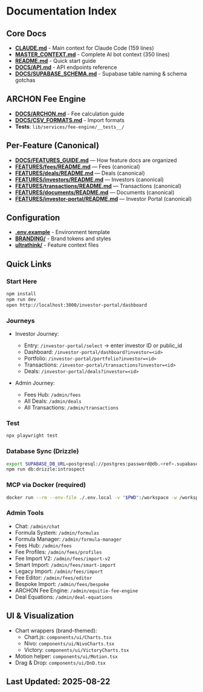 # Documentation Index

## Core Docs

- **[CLAUDE.md](./CLAUDE.md)** - Main context for Claude Code (159 lines)
- **[MASTER_CONTEXT.md](./MASTER_CONTEXT.md)** - Complete AI bot context (350 lines)
- **[README.md](./README.md)** - Quick start guide
- **[DOCS/API.md](./DOCS/API.md)** - API endpoints reference
- **[DOCS/SUPABASE_SCHEMA.md](./DOCS/SUPABASE_SCHEMA.md)** - Supabase table naming & schema gotchas

## ARCHON Fee Engine

- **[DOCS/ARCHON.md](./DOCS/ARCHON.md)** - Fee calculation guide
- **[DOCS/CSV_FORMATS.md](./DOCS/CSV_FORMATS.md)** - Import formats
- **Tests**: `lib/services/fee-engine/__tests__/`

## Per-Feature (Canonical)

- **[DOCS/FEATURES_GUIDE.md](./DOCS/FEATURES_GUIDE.md)** — How feature docs are organized
- **[FEATURES/fees/README.md](./FEATURES/fees/README.md)** — Fees (canonical)
- **[FEATURES/deals/README.md](./FEATURES/deals/README.md)** — Deals (canonical)
- **[FEATURES/investors/README.md](./FEATURES/investors/README.md)** — Investors (canonical)
- **[FEATURES/transactions/README.md](./FEATURES/transactions/README.md)** — Transactions (canonical)
- **[FEATURES/documents/README.md](./FEATURES/documents/README.md)** — Documents (canonical)
- **[FEATURES/investor-portal/README.md](./FEATURES/investor-portal/README.md)** — Investor Portal (canonical)

## Configuration

- **[.env.example](./.env.example)** - Environment template
- **[BRANDING/](./BRANDING/)** - Brand tokens and styles
- **[ultrathink/](./ultrathink/)** - Feature context files

## Quick Links

### Start Here

```bash
npm install
npm run dev
open http://localhost:3000/investor-portal/dashboard
```

### Journeys

- Investor Journey:

  - Entry: `/investor-portal/select` → enter investor ID or public_id
  - Dashboard: `/investor-portal/dashboard?investor=<id>`
  - Portfolio: `/investor-portal/portfolio?investor=<id>`
  - Transactions: `/investor-portal/transactions?investor=<id>`
  - Deals: `/investor-portal/deals?investor=<id>`

- Admin Journey:
  - Fees Hub: `/admin/fees`
  - All Deals: `/admin/deals`
  - All Transactions: `/admin/transactions`

### Test

```bash
npx playwright test
```

### Database Sync (Drizzle)

```bash
export SUPABASE_DB_URL=postgresql://postgres:password@db.<ref>.supabase.co:5432/postgres
npm run db:drizzle:introspect
```

### MCP via Docker (required)

```bash
docker run --rm --env-file ./.env.local -v "$PWD":/workspace -w /workspace your-mcp-image:latest
```

### Admin Tools

- Chat: `/admin/chat`
- Formula System: `/admin/formulas`
- Formula Manager: `/admin/formula-manager`
- Fees Hub: `/admin/fees`
- Fee Profiles: `/admin/fees/profiles`
- Fee Import V2: `/admin/fees/import-v2`
- Smart Import: `/admin/fees/smart-import`
- Legacy Import: `/admin/fees/import`
- Fee Editor: `/admin/fees/editor`
- Bespoke Import: `/admin/fees/bespoke`
- ARCHON Fee Engine: `/admin/equitie-fee-engine`
- Deal Equations: `/admin/deal-equations`

## UI & Visualization

- Chart wrappers (brand-themed):
  - Chart.js: `components/ui/Charts.tsx`
  - Nivo: `components/ui/NivoCharts.tsx`
  - Victory: `components/ui/VictoryCharts.tsx`
- Motion helper: `components/ui/Motion.tsx`
- Drag & Drop: `components/ui/DnD.tsx`

## Last Updated: 2025-08-22
